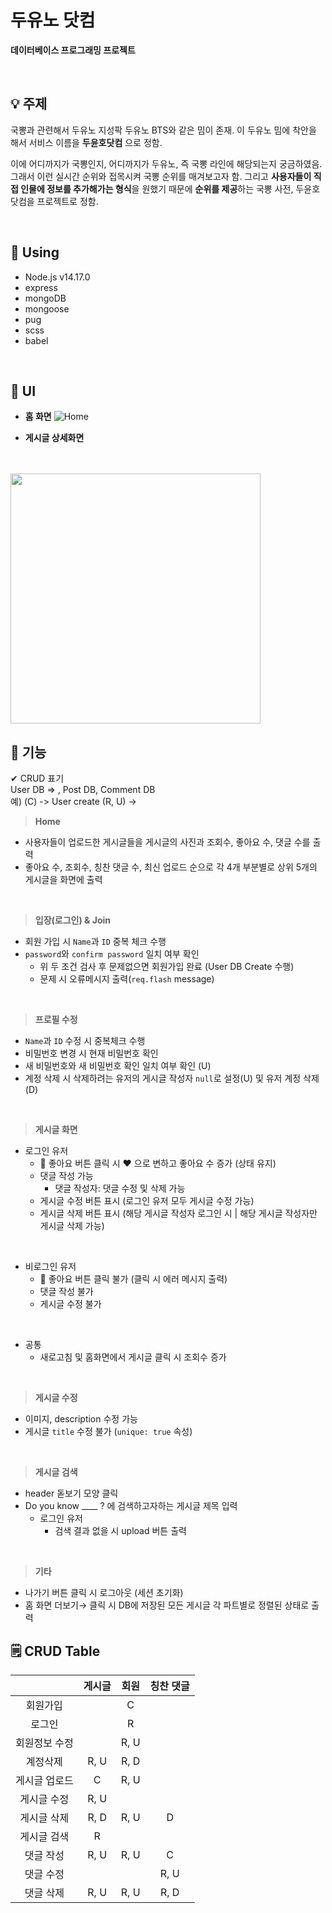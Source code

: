 # 두유노 닷컴
**데이터베이스 프로그래밍 프로젝트**

<br />

## 💡 주제
국뽕과 관련해서 두유노 지성팍 두유노 BTS와 같은 밈이 존재. 이 두유노 밈에 착안을 해서 서비스 이름을 **두윤호닷컴** 으로 정함.

이에 어디까지가 국뽕인지, 어디까지가 두유노, 즉 국뽕 라인에 해당되는지 궁금하였음. 
그래서 이런 실시간 순위와 접목시켜 국뽕 순위를 매겨보고자 함. 그리고 **사용자들이 직접 인물에 정보를 추가해가는 형식**을 원했기 때문에 **순위를 제공**하는 국뽕 사전, 두윤호닷컴을 프로젝트로 정함. 

<br />

## 📌 Using
- Node.js v14.17.0
- express
- mongoDB
- mongoose
- pug
- scss
- babel

<br />

## 🎨 UI
- **홈 화면**
![Home](https://user-images.githubusercontent.com/41375597/209525991-b3ca684c-24f4-4104-bacc-14e62161de2c.png)

- **게시글 상세화면**
<br />
<br />
<img src="https://user-images.githubusercontent.com/41375597/209528449-e2423c04-4ab8-4e00-862d-ff1d7528b825.png" width=400 />

<br />

## 📝 기능

✔ CRUD 표기
<br />
User DB => , Post DB, Comment DB
<br />
예) (C) -> User create
    (R, U) ->

> **Home**
- 사용자들이 업로드한 게시글들을 게시글의 사진과 조회수, 좋아요 수, 댓글 수를 출력
- 좋아요 수, 조회수, 칭찬 댓글 수, 최신 업로드 순으로 각 4개 부분별로 상위 5개의 게시글을 화면에 출력

<br />

> **입장(로그인) & Join**
- 회원 가입 시 `Name`과 `ID` 중복 체크 수행
- `password`와 `confirm password` 일치 여부 확인
  - 위 두 조건 검사 후  문제없으면 회원가입 완료 (User DB Create 수행)
  - 문제 시 오류메시지 출력(`req.flash` message)
  
<br />

> **프로필 수정**
- `Name`과 `ID` 수정 시 중복체크 수행 
- 비밀번호 변경 시 현재 비밀번호 확인
- 새 비밀번호와 새 비밀번호 확인 일치 여부 확인 (U)
- 계정 삭제 시 삭제하려는 유저의 게시글 작성자 `null`로 설정(U) 및 유저 계정 삭제(D)

<br />

> **게시글 화면**

- 로그인 유저 
    - 🤍 좋아요 버튼 클릭 시 ❤ 으로 변하고 좋아요 수 증가 (상태 유지)
    - 댓글 작성 가능
        - 댓글 작성자: 댓글 수정 및 삭제 가능
    - 게시글 수정 버튼 표시 (로그인 유저 모두 게시글 수정 가능)
    - 게시글 삭제 버튼 표시 (해당 게시글 작성자 로그인 시 | 해당 게시글 작성자만 게시글 삭제 가능)

<br />

- 비로그인 유저
    - 🤍 좋아요 버튼 클릭 불가 (클릭 시 에러 메시지 출력)
    - 댓글 작성 불가
    - 게시글 수정 불가

<br />

- 공통 
    - 새로고침 및 홈화면에서 게시글 클릭 시 조회수 증가

<br />

> **게시글 수정**
- 이미지, description 수정 가능
- 게시글 `title` 수정 불가 (`unique: true` 속성)

<br />

> **게시글 검색**
- header 돋보기 모양 클릭
- Do you know ____ ? 에 검색하고자하는 게시글 제목 입력
    - 로그인 유저
        - 검색 결과 없을 시 upload 버튼 출력

<br />

> **기타**
- 나가기 버튼 클릭 시 로그아웃 (세션 초기화)
- 홈 화면 더보기&rarr; 클릭 시 DB에 저장된 모든 게시글 각 파트별로 정렬된 상태로 출력


## 🗒 CRUD Table
| |게시글|회원|칭찬 댓글|
|:--:|:--:|:--:|:--:|
|회원가입| |C| |
|로그인| |R| |
|회원정보 수정| |R, U| |
|계정삭제|R, U|R, D| |
|게시글 업로드|C|R, U| |
|게시글 수정|R, U| | |
|게시글 삭제|R, D|R, U|D|
|게시글 검색|R| | |
|댓글 작성|R, U|R, U|C|
|댓글 수정| | |R, U|
|댓글 삭제|R, U|R, U|R, D|
